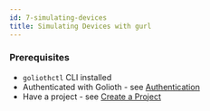 ```yaml
---
id: 7-simulating-devices
title: Simulating Devices with gurl
---
```


### Prerequisites

- `goliothctl` CLI installed
- Authenticated with Golioth - see [Authentication](./3-authentication)
- Have a project - see [Create a Project](./4-create-project)
